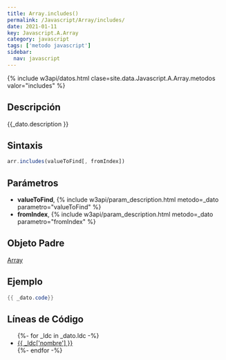 ```yaml
---
title: Array.includes()
permalink: /Javascript/Array/includes/
date: 2021-01-11
key: Javascript.A.Array
category: javascript
tags: ['metodo javascript']
sidebar: 
  nav: javascript
---
```


{% include w3api/datos.html clase=site.data.Javascript.A.Array.metodos valor="includes" %}

## Descripción
{{_dato.description }}

## Sintaxis
~~~javascript
arr.includes(valueToFind[, fromIndex])
~~~

## Parámetros
* **valueToFind**,  {% include w3api/param_description.html metodo=_dato parametro="valueToFind" %}
* **fromIndex**,  {% include w3api/param_description.html metodo=_dato parametro="fromIndex" %}

## Objeto Padre
[Array](/Javascript/Array/)

## Ejemplo
~~~java
{{ _dato.code}}
~~~

## Líneas de Código
<ul>
{%- for _ldc in _dato.ldc -%}
   <li>
       <a href="{{_ldc['url'] }}">{{ _ldc['nombre'] }}</a>
   </li>
{%- endfor -%}
</ul>
